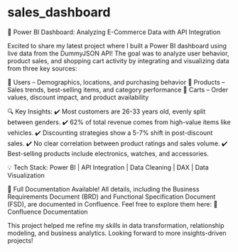# sales_dashboard
🚀 Power BI Dashboard: Analyzing E-Commerce Data with API Integration

Excited to share my latest project where I built a Power BI dashboard using live data from the DummyJSON API! The goal was to analyze user behavior, product sales, and shopping cart activity by integrating and visualizing data from three key sources:


📌 Users – Demographics, locations, and purchasing behavior
📌 Products – Sales trends, best-selling items, and category performance
📌 Carts – Order values, discount impact, and product availability

🔍 Key Insights:
✔️ Most customers are 26-33 years old, evenly split between genders.
✔️ 62% of total revenue comes from high-value items like vehicles.
✔️ Discounting strategies show a 5-7% shift in post-discount sales.
✔️ No clear correlation between product ratings and sales volume.
✔️ Best-selling products include electronics, watches, and accessories.

💡 Tech Stack: Power BI | API Integration | Data Cleaning | DAX | Data Visualization

📄 Full Documentation Available!
All details, including the Business Requirements Document (BRD) and Functional Specification Document (FSD), are documented in Confluence. Feel free to explore them here:
🔗 Confluence Documentation

This project helped me refine my skills in data transformation, relationship modeling, and business analytics. Looking forward to more insights-driven projects!
